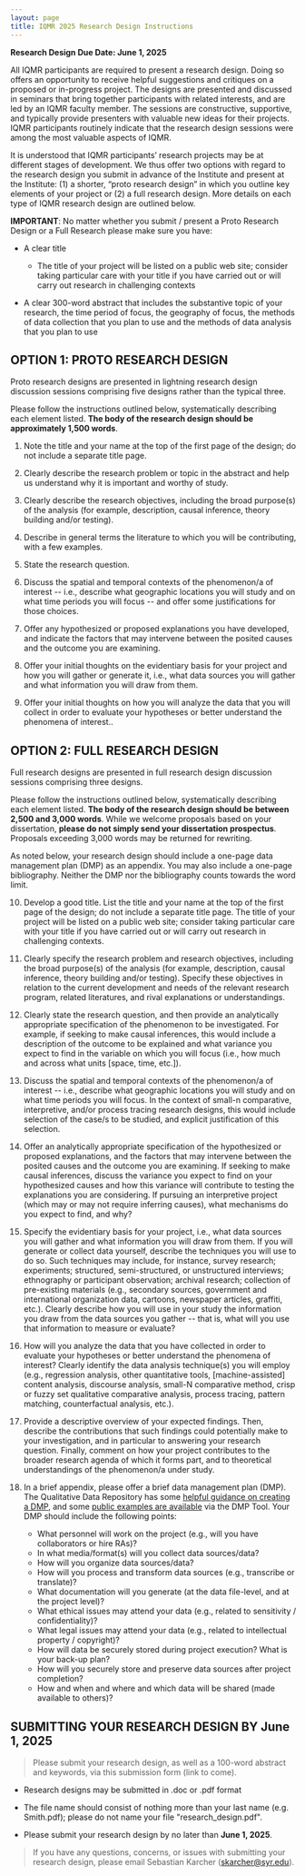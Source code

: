 ```yaml
---
layout: page
title: IQMR 2025 Research Design Instructions
---
```


**Research Design Due Date: June 1, 2025** 

All IQMR participants are required to present a research design. Doing so offers an opportunity to receive helpful suggestions and critiques on a proposed or in-progress project. The designs are presented and discussed in seminars that bring together participants with related interests, and are led by an IQMR faculty member. The sessions are constructive, supportive, and typically provide presenters with valuable new ideas for their projects. IQMR participants routinely indicate that the research design sessions were among the most valuable aspects of IQMR.

It is understood that IQMR participants’ research projects may be at different stages of development. We thus offer two options with regard to the research design you submit in advance of the Institute and present at the Institute: (1) a shorter, “proto research design” in which you  outline key elements of your project or (2) a full research design.  More details on each type of IQMR research design are outlined below.


**IMPORTANT**: No matter whether you submit / present a Proto Research Design or a Full Research please make sure you have:

-   A clear title
    -   The title of your project will be listed on a public web site; consider taking particular care with your title if you have carried out or will carry out research in challenging contexts

-   A clear 300-word abstract that includes the substantive topic of your research, the time period of focus, the geography of focus, the methods of data collection that you plan to use and the methods of data analysis that you plan to use

OPTION 1: PROTO RESEARCH DESIGN
-------------------------------

Proto research designs are presented in lightning research design discussion sessions comprising five designs rather than the typical three.

Please follow the instructions outlined below, systematically describing each element listed. **The body of the research design should be approximately 1,500 words**.

1.  Note the title and your name at the top of the first page of the design; do not include a separate title page.

2.  Clearly describe the research problem or topic in the abstract and help us understand why it is important and worthy of study.

3.  Clearly describe the research objectives, including the broad purpose(s) of the analysis (for example, description, causal inference, theory building and/or testing).

4.  Describe in general terms the literature to which you will be contributing, with a few examples.

5.  State the research question.

6.  Discuss the spatial and temporal contexts of the phenomenon/a of interest \-- i.e., describe what geographic locations you will study and on what time periods you will focus -- and offer some justifications for those choices.

7.  Offer any hypothesized or proposed explanations you have developed, and indicate the factors that may intervene between the posited causes and the outcome you are examining.

8.  Offer your initial thoughts on the evidentiary basis for your project and how you will gather or generate it, i.e., what data sources you will gather and what information you will draw from them.

9.  Offer your initial thoughts on how you will analyze the data that you will collect in order to evaluate your hypotheses or better understand the phenomena of interest..

OPTION 2: FULL RESEARCH DESIGN
------------------------------

Full research designs are presented in full research design discussion sessions comprising three designs.

Please follow the instructions outlined below, systematically describing each element listed. **The body of the research design should be between 2,500 and 3,000 words**. While we welcome proposals based on your dissertation, **please do not simply send your dissertation prospectus**. Proposals exceeding 3,000 words may be returned for rewriting.

As noted below, your research design should include a one-page data management plan (DMP) as an appendix. You may also include a one-page bibliography. Neither the DMP nor the bibliography counts towards the word limit.

10. Develop a good title. List the title and your name at the top of the first page of the design; do not include a separate title page. The title of your project will be listed on a public web site; consider taking particular care with your title if you have carried out or will carry out research in challenging contexts.

11. Clearly specify the research problem and research objectives, including the broad purpose(s) of the analysis (for example, description, causal inference, theory building and/or testing). Specify these objectives in relation to the current development and needs of the relevant research program, related literatures, and rival explanations or understandings.

12. Clearly state the research question, and then provide an analytically appropriate specification of the phenomenon to be investigated. For example, if seeking to make causal inferences, this would include a description of the outcome to be explained and what variance you expect to find in the variable on which you will focus (i.e., how much and across what units \[space, time, etc.\]).

13. Discuss the spatial and temporal contexts of the phenomenon/a of interest \-- i.e., describe what geographic locations you will study and on what time periods you will focus. In the context of small-n comparative, interpretive, and/or process tracing research designs, this would include selection of the case/s to be studied, and explicit justification of this selection.

14. Offer an analytically appropriate specification of the hypothesized or proposed explanations, and the factors that may intervene between the posited causes and the outcome you are examining. If seeking to make causal inferences, discuss the variance you expect to find on your hypothesized causes and how this variance will contribute to testing the explanations you are considering. If pursuing an interpretive project (which may or may not require inferring causes), what mechanisms do you expect to find, and why?

15. Specify the evidentiary basis for your project, i.e., what data sources you will gather and what information you will draw from them. If you will generate or collect data yourself, describe the techniques you will use to do so. Such techniques may include, for instance, survey research; experiments; structured, semi-structured, or unstructured interviews; ethnography or participant observation; archival research; collection of pre-existing materials (e.g., secondary sources, government and international organization data, cartoons, newspaper articles, graffiti, etc.). Clearly describe how you will use in your study the information you draw from the data sources you gather -- that is, what will you use that information to measure or evaluate?

16. How will you analyze the data that you have collected in order to evaluate your hypotheses or better understand the phenomena of interest? Clearly identify the data analysis technique(s) you will employ (e.g., regression analysis, other quantitative tools, \[machine-assisted\] content analysis, discourse analysis, small-N comparative method, crisp or fuzzy set qualitative comparative analysis, process tracing, pattern matching, counterfactual analysis, etc.).

17. Provide a descriptive overview of your expected findings. Then, describe the contributions that such findings could potentially make to your investigation, and in particular to answering your research question. Finally, comment on how your project contributes to the broader research agenda of which it forms part, and to theoretical understandings of the phenomenon/a under study.

18. In a brief appendix, please offer a brief data management plan (DMP). The Qualitative Data Repository has some [helpful guidance on  creating a DMP](https://qdr.syr.edu/guidance/managing/planning-data-management), and some [public examples are available](https://dmptool.org/public_plans) via the DMP Tool. Your DMP should include the following points:
    -   What personnel will work on the project (e.g., will you have collaborators or hire RAs)?
    -   In what media/format(s) will you collect data sources/data?
    -   How will you organize data sources/data?
    -   How will you process and transform data sources (e.g., transcribe or translate)?
    -   What documentation will you generate (at the data file-level, and at the project level)?
    -   What ethical issues may attend your data (e.g., related to sensitivity / confidentiality)?
    -   What legal issues may attend your data (e.g., related to intellectual property / copyright)?
    -   How will data be securely stored during project execution? What is your back-up plan?
    -   How will you securely store and preserve data sources after project completion?
    -   How and when and where and which data will be shared (made available to others)?

SUBMITTING YOUR RESEARCH DESIGN BY June 1, 2025
-----------------------------------------------

> Please submit your research design, as well as a 100-word abstract and keywords, via this submission form (link to come).

-   Research designs may be submitted in .doc or .pdf format

-   The file name should consist of nothing more than your last name (e.g. Smith.pdf); please do not name your file \"research\_design.pdf\".

-   Please submit your research design by no later than **June 1, 2025**.

> If you have any questions, concerns, or issues with submitting your research design, please email Sebastian Karcher (skarcher@syr.edu).
